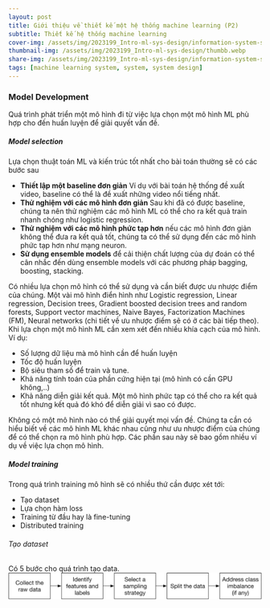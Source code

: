 ```yaml
---
layout: post
title: Giới thiệu về thiết kế một hệ thống machine learning (P2)
subtitle: Thiết kế hệ thống machine learning 
cover-img: /assets/img/2023199_Intro-ml-sys-design/information-system-scaled.webp
thumbnail-img: /assets/img/2023199_Intro-ml-sys-design/thumbb.webp
share-img: /assets/img/2023199_Intro-ml-sys-design/information-system-scaled.webp
tags: [machine learning system, system, system design]
---
```


### Model Development

Quá trình phát triển một mô hình đi từ việc lựa chọn một mô hình ML phù hợp cho đến huấn luyện để giải quyết vấn đề.

##### Model selection

Lựa chọn thuật toán ML và kiến trúc tốt nhất cho bài toán thường sẽ có các bước sau
- **Thiết lập một baseline đơn giản** Ví dụ với bài toán hệ thống đề xuất video, baseline có thể là đề xuất những video nổi tiếng nhất.
- **Thử nghiệm với các mô hình đơn giản** Sau khi đã có được baseline, chúng ta nên thử nghiệm các mô hình ML có thể cho ra kết quả train nhanh chóng như logistic regression.
- **Thử nghiệm với các mô hình phức tạp hơn** nếu các mô hình đơn giản không thể đưa ra kết quả tốt, chúng ta có thể sử dụng đến các mô hình phức tạp hơn như mạng neuron.
- **Sử dụng ensemble models** để cải thiện chất lượng của dự đoán có thể cân nhắc đến dùng ensemble models với các phương pháp bagging, boosting, stacking.

Có nhiều lựa chọn mô hình có thể sử dụng và cần biết được ưu nhược điểm của chúng. Một vài mô hình điển hình như Logistic regression, Linear regression, Decision trees, Gradient boosted decision trees and random forests, Support vector machines, Naive Bayes, Factorization Machines (FM), Neural networks (chi tiết về ưu nhược điểm sẽ có ở các bài tiếp theo).
Khi lựa chọn một mô hình ML cần xem xét đến nhiều khía cạch của mô hình. Ví dụ:
-  Số lượng dữ liệu mà mô hình cần để huấn luyện
- Tốc độ huấn luyện
- Bộ siêu tham số để train và tune.
- Khả năng tính toán của phần cứng hiện tại (mô hình có cần GPU không,..)
- Khả năng diễn giải kết quả. Một mô hình phức tạp có thể cho ra kết quả tốt nhưng kết quả đó khó để diễn giải vì sao có được.

Không có một mô hình nào có thể giải quyết mọi vấn đề. Chúng ta cần có hiểu biết về các mô hình ML khác nhau cũng như ưu nhược điểm của chúng để có thể chọn ra mô hình phù hợp. Các phần sau này sẽ bao gồm nhiều ví dụ về việc lựa chọn mô hình.

##### Model training
Trong quá trình training mô hình sẽ có nhiều thứ cần được xét tới:
- Tạo dataset
- Lựa chọn hàm loss
- Training từ đầu hay là fine-tuning
- Distributed training

###### Tạo dataset
Có 5 bước cho quá trình tạo data.
![alt text](/assets/img/20230924_Intro_ml_sys_design_p2/data.webp)
